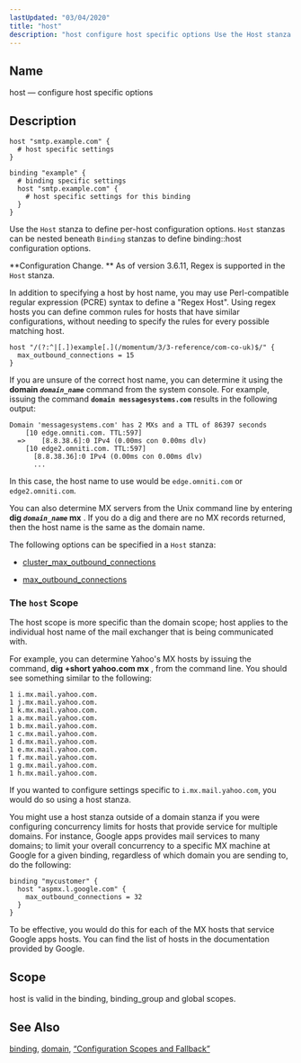 ```yaml
---
lastUpdated: "03/04/2020"
title: "host"
description: "host configure host specific options Use the Host stanza to define per host configuration options Host stanzas can be nested beneath Binding stanzas to define binding host configuration options Configuration Change As of version 3 6 11 Regex is supported in the Host stanza In addition to specifying a host..."
---
```


<a name="conf.ref.host"></a> 
## Name

host — configure host specific options

<a name="idp9687744"></a> 
## Description

```
host "smtp.example.com" {
  # host specific settings
}

binding "example" {
  # binding specific settings
  host "smtp.example.com" {
    # host specific settings for this binding
  }
}
```

Use the `Host` stanza to define per-host configuration options. `Host` stanzas can be nested beneath `Binding` stanzas to define binding::host configuration options.

**Configuration Change. ** As of version 3.6.11, Regex is supported in the `Host` stanza.

In addition to specifying a host by host name, you may use Perl-compatible regular expression (PCRE) syntax to define a "Regex Host". Using regex hosts you can define common rules for hosts that have similar configurations, without needing to specify the rules for every possible matching host.

```
host "/(?:^|[.])example[.](/momentum/3/3-reference/com-co-uk)$/" {
  max_outbound_connections = 15
}
```

If you are unsure of the correct host name, you can determine it using the **domain *`domain_name`***                 command from the system console. For example, issuing the command **`domain messagesystems.com`**                     results in the following output:

```
Domain 'messagesystems.com' has 2 MXs and a TTL of 86397 seconds
    [10 edge.omniti.com. TTL:597]
  =>	[8.8.38.6]:0 IPv4 (0.00ms con 0.00ms dlv)
    [10 edge2.omniti.com. TTL:597]
      [8.8.38.36]:0 IPv4 (0.00ms con 0.00ms dlv)
      ...
```

In this case, the host name to use would be `edge.omniti.com` or `edge2.omniti.com`.

You can also determine MX servers from the Unix command line by entering **dig *`domain_name`* mx**                   . If you do a dig and there are no MX records returned, then the host name is the same as the domain name.

The following options can be specified in a `Host` stanza:

*   [cluster_max_outbound_connections](/momentum/3/3-reference/3-reference-conf-ref-cluster-max-outbound-connections)

*   [max_outbound_connections](/momentum/3/3-reference/3-reference-conf-ref-max-outbound-connections)

<a name="conf.ref.host.scope"></a> 
### The `host` Scope

The host scope is more specific than the domain scope; host applies to the individual host name of the mail exchanger that is being communicated with.

For example, you can determine Yahoo's MX hosts by issuing the command, **dig +short yahoo.com mx** , from the command line. You should see something similar to the following:

```
1 i.mx.mail.yahoo.com.
1 j.mx.mail.yahoo.com.
1 k.mx.mail.yahoo.com.
1 a.mx.mail.yahoo.com.
1 b.mx.mail.yahoo.com.
1 c.mx.mail.yahoo.com.
1 d.mx.mail.yahoo.com.
1 e.mx.mail.yahoo.com.
1 f.mx.mail.yahoo.com.
1 g.mx.mail.yahoo.com.
1 h.mx.mail.yahoo.com.
```

If you wanted to configure settings specific to `i.mx.mail.yahoo.com`, you would do so using a host stanza.

You might use a host stanza outside of a domain stanza if you were configuring concurrency limits for hosts that provide service for multiple domains. For instance, Google apps provides mail services to many domains; to limit your overall concurrency to a specific MX machine at Google for a given binding, regardless of which domain you are sending to, do the following:

```
binding "mycustomer" {
  host "aspmx.l.google.com" {
    max_outbound_connections = 32
  }
}
```

To be effective, you would do this for each of the MX hosts that service Google apps hosts. You can find the list of hosts in the documentation provided by Google.

<a name="idp9711664"></a> 
## Scope

host is valid in the binding, binding_group and global scopes.

<a name="idp9713328"></a> 
## See Also

[binding](/momentum/3/3-reference/3-reference-conf-ref-binding), [domain](/momentum/3/3-reference/3-reference-conf-ref-domain), [“Configuration Scopes and Fallback”](/momentum/3/3-reference/3-reference-ecelerity-conf-fallback)